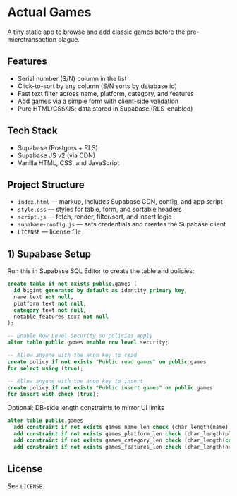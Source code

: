 # Actual Games

A tiny static app to browse and add classic games before the pre-microtransaction plague.

## Features

- Serial number (S/N) column in the list
- Click-to-sort by any column (S/N sorts by database id)
- Fast text filter across name, platform, category, and features
- Add games via a simple form with client-side validation
- Pure HTML/CSS/JS; data stored in Supabase (RLS-enabled)

## Tech Stack

- Supabase (Postgres + RLS)
- Supabase JS v2 (via CDN)
- Vanilla HTML, CSS, and JavaScript

## Project Structure

- `index.html` — markup, includes Supabase CDN, config, and app script
- `style.css` — styles for table, form, and sortable headers
- `script.js` — fetch, render, filter/sort, and insert logic
- `supabase-config.js` — sets credentials and creates the Supabase client
- `LICENSE` — license file

## 1) Supabase Setup

Run this in Supabase SQL Editor to create the table and policies:

```sql
create table if not exists public.games (
  id bigint generated by default as identity primary key,
  name text not null,
  platform text not null,
  category text not null,
  notable_features text not null
);

-- Enable Row Level Security so policies apply
alter table public.games enable row level security;

-- Allow anyone with the anon key to read
create policy if not exists "Public read games" on public.games
for select using (true);

-- Allow anyone with the anon key to insert
create policy if not exists "Public insert games" on public.games
for insert with check (true);
```

Optional: DB-side length constraints to mirror UI limits

```sql
alter table public.games
  add constraint if not exists games_name_len check (char_length(name) <= 100),
  add constraint if not exists games_platform_len check (char_length(platform) <= 50),
  add constraint if not exists games_category_len check (char_length(category) <= 50),
  add constraint if not exists games_features_len check (char_length(notable_features) <= 255);
```

## License

See `LICENSE`.

